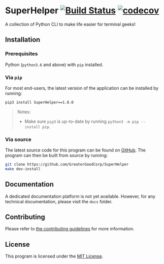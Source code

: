 # SuperHelper [![Build Status][A1]][A2] [![codecov][B1]][B2]

A collection of Python CLI to make life easier for terminal geeks!

[A1]: https://www.travis-ci.com/GreaterGoodCorp/SuperHelper.svg?branch=main
[A2]: https://www.travis-ci.com/GreaterGoodCorp/SuperHelper
[B1]: https://codecov.io/gh/GreaterGoodCorp/SuperHelper/branch/main/graph/badge.svg?token=1AX2GQRZE5
[B2]: https://codecov.io/gh/GreaterGoodCorp/SuperHelper

## Installation

### Prerequisites

Python (`python3.6` and above) with `pip` installed.

### Via `pip`

For most end-users, the latest version of the application can be installed by running:

```bash
pip3 install SuperHelper==1.0.0
```

> Notes:
>
> * Make sure `pip3` is up-to-date by running `python3 -m pip --install pip`.

### Via source

The latest source code for this program can be found on [GitHub]. The program can then be built from source by running:

```bash
git clone https://github.com/GreaterGoodCorp/SuperHelper
make dev-install
```

## Documentation

A dedicated documentation platform is not yet available. However, for any technical documentation, please visit the
`docs` folder.

## Contributing

Please refer to [the contributing guidelines][CONTRIBUTING] for more information.

## License

This program is licensed under the
[MIT License](https://github.com/GreaterGoodCorp/SuperHelper/blob/main/LICENSE).

[CONTRIBUTING]: https://github.com/GreaterGoodCorp/SuperHelper/blob/main/CONTRIBUTING.md

[GitHub]: https://github.com/GreaterGoodCorp/SuperHelper
